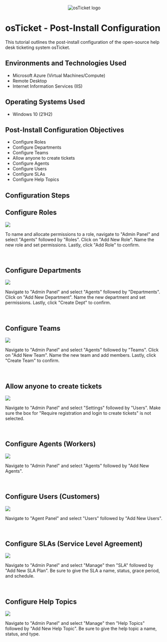 <p align="center">
<img src="https://i.imgur.com/Clzj7Xs.png" alt="osTicket logo"/>
</p>

<h1>osTicket - Post-Install Configuration</h1>
This tutorial outlines the post-install configuration of the open-source help desk ticketing system osTicket.<br />

<h2>Environments and Technologies Used</h2>

- Microsoft Azure (Virtual Machines/Compute)
- Remote Desktop
- Internet Information Services (IIS)

<h2>Operating Systems Used </h2>

- Windows 10</b> (21H2)

<h2>Post-Install Configuration Objectives</h2>

- Configure Roles
- Configure Departments
- Configure Teams
- Allow anyone to create tickets
- Configure Agents
- Configure Users
- Configure SLAs
- Configure Help Topics

<h2>Configuration Steps</h2>

<h2>Configure Roles</h2>
<p>
<img src="https://i.imgur.com/suSAXPf.png"/>
</p>
<p>
To name and allocate permissions to a role, navigate to "Admin Panel" and select "Agents" followed by "Roles". Click on "Add New Role". Name the new role and set permissions. Lastly, click "Add Role" to confirm.
</p>
<br />

<h2>Configure Departments</h2>
<p>
<img src="https://i.imgur.com/eq5em01.png"/>
</p>
<p>
Navigate to "Admin Panel" and select "Agents" followed by "Departments". Click on "Add New Department". Name the new department and set permissions. Lastly, click "Create Dept" to confirm.
</p>
<br />

<h2>Configure Teams</h2>
<p>
<img src="https://i.imgur.com/Wg754vt.png"/>
</p>
<p>
Navigate to "Admin Panel" and select "Agents" followed by "Teams". Click on "Add New Team". Name the new team and add members. Lastly, click "Create Team" to confirm.
</p>
<br />

<h2>Allow anyone to create tickets</h2>
<p>
<img src="https://i.imgur.com/vDkFDv7.png"/>
</p>
<p>
Navigate to "Admin Panel" and select "Settings" followed by "Users". Make sure the box for "Require registration and login to create tickets" is not selected.
</p>
<br />

<h2>Configure Agents (Workers)</h2>
<p>
<img src="https://i.imgur.com/CiFEltP.png"/>
</p>
<p>
Navigate to "Admin Panel" and select "Agents" followed by "Add New Agents". 
</p>
<br />

<h2>Configure Users (Customers)</h2>
<p>
<img src="https://i.imgur.com/SaKoYNE.png"/>
</p>
<p>
Navigate to "Agent Panel" and select "Users" followed by "Add New Users".
</p>
<br />

<h2>Configure SLAs (Service Level Agreement)</h2>
<p>
<img src="https://i.imgur.com/bnGpLqW.png"/>
</p>
<p>
Navigate to "Admin Panel" and select "Manage" then "SLA" followed by "Add New SLA Plan". Be sure to give the SLA a name, status, grace period, and schedule.
</p>
<br />

<h2>Configure Help Topics</h2>
<p>
<img src="https://i.imgur.com/MB3HgZN.png"/>
</p>
<p>
Navigate to "Admin Panel" and select "Manage" then "Help Topics" followed by "Add New Help Topic". Be sure to give the help topic a name, status, and type.
</p>
<br />

